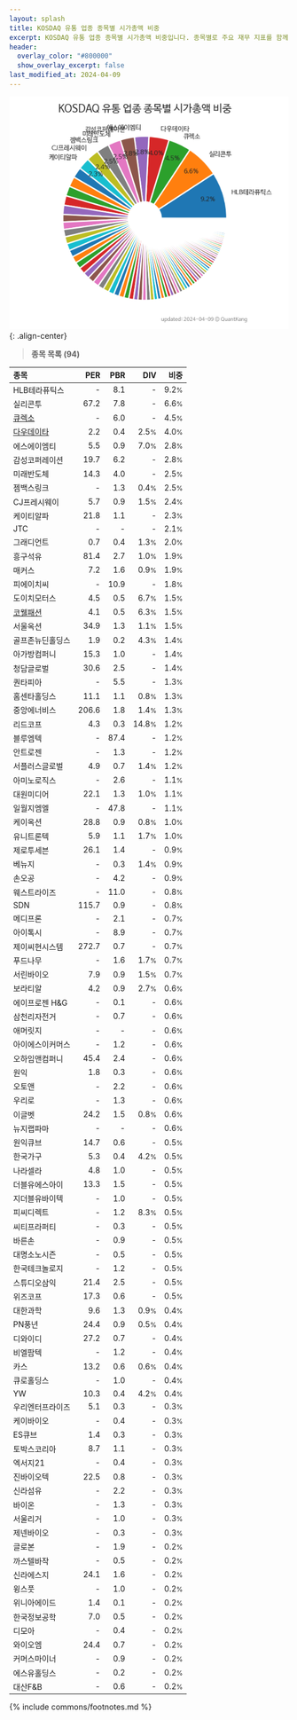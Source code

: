 ```yaml
---
layout: splash
title: KOSDAQ 유통 업종 종목별 시가총액 비중
excerpt: KOSDAQ 유통 업종 종목별 시가총액 비중입니다. 종목별로 주요 재무 지표를 함께 표시합니다.
header:
  overlay_color: "#800000"
  show_overlay_excerpt: false
last_modified_at: 2024-04-09
---
```



![KOSDAQ 유통 업종 종목별 시가총액 비중](/stats/sector/images/kosdaq_업종_유통_종목.png){: .align-center}


> **종목 목록 (94)**<a id="list"></a>

| **종목** | **PER** | **PBR** | **DIV** | **비중** |
| :------- | ------: | ------: | ------: | -------: |
| HLB테라퓨틱스 | - | 8.1 | - | 9.2<small>%</small> |
| 실리콘투 | 67.2 | 7.8 | - | 6.6<small>%</small> |
| [큐렉소](/060280/) | - | 6.0 | - | 4.5<small>%</small> |
| [다우데이타](/032190/) | 2.2 | 0.4 | 2.5<small>%</small> | 4.0<small>%</small> |
| 에스에이엠티 | 5.5 | 0.9 | 7.0<small>%</small> | 2.8<small>%</small> |
| 감성코퍼레이션 | 19.7 | 6.2 | - | 2.8<small>%</small> |
| 미래반도체 | 14.3 | 4.0 | - | 2.5<small>%</small> |
| 젬백스링크 | - | 1.3 | 0.4<small>%</small> | 2.5<small>%</small> |
| CJ프레시웨이 | 5.7 | 0.9 | 1.5<small>%</small> | 2.4<small>%</small> |
| 케이티알파 | 21.8 | 1.1 | - | 2.3<small>%</small> |
| JTC | - | - | - | 2.1<small>%</small> |
| 그래디언트 | 0.7 | 0.4 | 1.3<small>%</small> | 2.0<small>%</small> |
| 흥구석유 | 81.4 | 2.7 | 1.0<small>%</small> | 1.9<small>%</small> |
| 매커스 | 7.2 | 1.6 | 0.9<small>%</small> | 1.9<small>%</small> |
| 피에이치씨 | - | 10.9 | - | 1.8<small>%</small> |
| 도이치모터스 | 4.5 | 0.5 | 6.7<small>%</small> | 1.5<small>%</small> |
| [코웰패션](/033290/) | 4.1 | 0.5 | 6.3<small>%</small> | 1.5<small>%</small> |
| 서울옥션 | 34.9 | 1.3 | 1.1<small>%</small> | 1.5<small>%</small> |
| 골프존뉴딘홀딩스 | 1.9 | 0.2 | 4.3<small>%</small> | 1.4<small>%</small> |
| 아가방컴퍼니 | 15.3 | 1.0 | - | 1.4<small>%</small> |
| 청담글로벌 | 30.6 | 2.5 | - | 1.4<small>%</small> |
| 퀀타피아 | - | 5.5 | - | 1.3<small>%</small> |
| 홈센타홀딩스 | 11.1 | 1.1 | 0.8<small>%</small> | 1.3<small>%</small> |
| 중앙에너비스 | 206.6 | 1.8 | 1.4<small>%</small> | 1.3<small>%</small> |
| 리드코프 | 4.3 | 0.3 | 14.8<small>%</small> | 1.2<small>%</small> |
| 블루엠텍 | - | 87.4 | - | 1.2<small>%</small> |
| 안트로젠 | - | 1.3 | - | 1.2<small>%</small> |
| 서플러스글로벌 | 4.9 | 0.7 | 1.4<small>%</small> | 1.2<small>%</small> |
| 아미노로직스 | - | 2.6 | - | 1.1<small>%</small> |
| 대원미디어 | 22.1 | 1.3 | 1.0<small>%</small> | 1.1<small>%</small> |
| 일월지엠엘 | - | 47.8 | - | 1.1<small>%</small> |
| 케이옥션 | 28.8 | 0.9 | 0.8<small>%</small> | 1.0<small>%</small> |
| 유니트론텍 | 5.9 | 1.1 | 1.7<small>%</small> | 1.0<small>%</small> |
| 제로투세븐 | 26.1 | 1.4 | - | 0.9<small>%</small> |
| 베뉴지 | - | 0.3 | 1.4<small>%</small> | 0.9<small>%</small> |
| 손오공 | - | 4.2 | - | 0.9<small>%</small> |
| 웨스트라이즈 | - | 11.0 | - | 0.8<small>%</small> |
| SDN | 115.7 | 0.9 | - | 0.8<small>%</small> |
| 메디프론 | - | 2.1 | - | 0.7<small>%</small> |
| 아이톡시 | - | 8.9 | - | 0.7<small>%</small> |
| 제이씨현시스템 | 272.7 | 0.7 | - | 0.7<small>%</small> |
| 푸드나무 | - | 1.6 | 1.7<small>%</small> | 0.7<small>%</small> |
| 서린바이오 | 7.9 | 0.9 | 1.5<small>%</small> | 0.7<small>%</small> |
| 보라티알 | 4.2 | 0.9 | 2.7<small>%</small> | 0.6<small>%</small> |
| 에이프로젠 H&G | - | 0.1 | - | 0.6<small>%</small> |
| 삼천리자전거 | - | 0.7 | - | 0.6<small>%</small> |
| 애머릿지 | - | - | - | 0.6<small>%</small> |
| 아이에스이커머스 | - | 1.2 | - | 0.6<small>%</small> |
| 오하임앤컴퍼니 | 45.4 | 2.4 | - | 0.6<small>%</small> |
| 원익 | 1.8 | 0.3 | - | 0.6<small>%</small> |
| 오토앤 | - | 2.2 | - | 0.6<small>%</small> |
| 우리로 | - | 1.3 | - | 0.6<small>%</small> |
| 이글벳 | 24.2 | 1.5 | 0.8<small>%</small> | 0.6<small>%</small> |
| 뉴지랩파마 | - | - | - | 0.6<small>%</small> |
| 원익큐브 | 14.7 | 0.6 | - | 0.5<small>%</small> |
| 한국가구 | 5.3 | 0.4 | 4.2<small>%</small> | 0.5<small>%</small> |
| 나라셀라 | 4.8 | 1.0 | - | 0.5<small>%</small> |
| 더블유에스아이 | 13.3 | 1.5 | - | 0.5<small>%</small> |
| 지더블유바이텍 | - | 1.0 | - | 0.5<small>%</small> |
| 피씨디렉트 | - | 1.2 | 8.3<small>%</small> | 0.5<small>%</small> |
| 씨티프라퍼티 | - | 0.3 | - | 0.5<small>%</small> |
| 바른손 | - | 0.9 | - | 0.5<small>%</small> |
| 대명소노시즌 | - | 0.5 | - | 0.5<small>%</small> |
| 한국테크놀로지 | - | 1.2 | - | 0.5<small>%</small> |
| 스튜디오삼익 | 21.4 | 2.5 | - | 0.5<small>%</small> |
| 위즈코프 | 17.3 | 0.6 | - | 0.5<small>%</small> |
| 대한과학 | 9.6 | 1.3 | 0.9<small>%</small> | 0.4<small>%</small> |
| PN풍년 | 24.4 | 0.9 | 0.5<small>%</small> | 0.4<small>%</small> |
| 디와이디 | 27.2 | 0.7 | - | 0.4<small>%</small> |
| 비엘팜텍 | - | 1.2 | - | 0.4<small>%</small> |
| 카스 | 13.2 | 0.6 | 0.6<small>%</small> | 0.4<small>%</small> |
| 큐로홀딩스 | - | 1.0 | - | 0.4<small>%</small> |
| YW | 10.3 | 0.4 | 4.2<small>%</small> | 0.4<small>%</small> |
| 우리엔터프라이즈 | 5.1 | 0.3 | - | 0.3<small>%</small> |
| 케이바이오 | - | 0.4 | - | 0.3<small>%</small> |
| ES큐브 | 1.4 | 0.3 | - | 0.3<small>%</small> |
| 토박스코리아 | 8.7 | 1.1 | - | 0.3<small>%</small> |
| 엑서지21 | - | 0.4 | - | 0.3<small>%</small> |
| 진바이오텍 | 22.5 | 0.8 | - | 0.3<small>%</small> |
| 신라섬유 | - | 2.2 | - | 0.3<small>%</small> |
| 바이온 | - | 1.3 | - | 0.3<small>%</small> |
| 서울리거 | - | 1.0 | - | 0.3<small>%</small> |
| 제넨바이오 | - | 0.3 | - | 0.3<small>%</small> |
| 글로본 | - | 1.9 | - | 0.2<small>%</small> |
| 까스텔바작 | - | 0.5 | - | 0.2<small>%</small> |
| 신라에스지 | 24.1 | 1.6 | - | 0.2<small>%</small> |
| 윙스풋 | - | 1.0 | - | 0.2<small>%</small> |
| 위니아에이드 | 1.4 | 0.1 | - | 0.2<small>%</small> |
| 한국정보공학 | 7.0 | 0.5 | - | 0.2<small>%</small> |
| 디모아 | - | 0.4 | - | 0.2<small>%</small> |
| 와이오엠 | 24.4 | 0.7 | - | 0.2<small>%</small> |
| 커머스마이너 | - | 0.9 | - | 0.2<small>%</small> |
| 에스유홀딩스 | - | 0.2 | - | 0.2<small>%</small> |
| 대산F&B | - | 0.6 | - | 0.2<small>%</small> |

{% include commons/footnotes.md %}